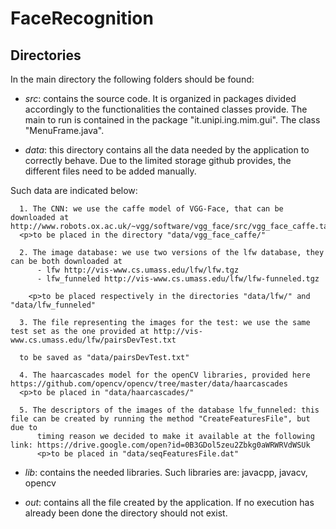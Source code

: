 # FaceRecognition

## Directories
In the main directory the following folders should be found:

  - <i>src</i>: contains the source code. It is organized in packages divided accordingly to the functionalities the contained classes provide. The main to run is contained in the package "it.unipi.ing.mim.gui". The class "MenuFrame.java".

  - <i>data</i>: this directory contains all the data needed by the application to correctly behave. Due to the limited storage github provides, the different files need to be added manually.

  Such data are indicated below:

      1. The CNN: we use the caffe model of VGG-Face, that can be downloaded at http://www.robots.ox.ac.uk/~vgg/software/vgg_face/src/vgg_face_caffe.tar.gz
      <p>to be placed in the directory "data/vgg_face_caffe/"

      2. The image database: we use two versions of the lfw database, they can be both downloaded at
          - lfw http://vis-www.cs.umass.edu/lfw/lfw.tgz
          - lfw_funneled http://vis-www.cs.umass.edu/lfw/lfw-funneled.tgz

        <p>to be placed respectively in the directories "data/lfw/" and "data/lfw_funneled"

      3. The file representing the images for the test: we use the same test set as the one provided at http://vis-www.cs.umass.edu/lfw/pairsDevTest.txt

      to be saved as "data/pairsDevTest.txt"

      4. The haarcascades model for the openCV libraries, provided here https://github.com/opencv/opencv/tree/master/data/haarcascades
      <p>to be placed in "data/haarcascades/"

      5. The descriptors of the images of the database lfw_funneled: this file can be created by running the method "CreateFeaturesFile", but due to
          timing reason we decided to make it available at the following link: https://drive.google.com/open?id=0B3GDol5zeu2Zbkg0aWRWRVdWSUk
          <p>to be placed in "data/seqFeaturesFile.dat"

  - <i>lib</i>: contains the needed libraries. Such libraries are:
                javacpp, javacv, opencv

  - <i>out</i>: contains all the file created by the application. If no execution has already been done the directory should not exist.
